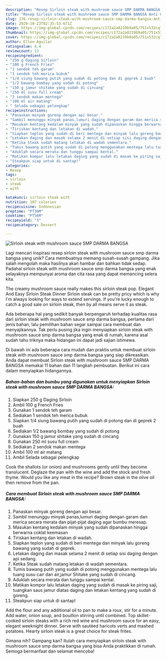 ```yaml
---
description: "Resep Sirloin steak with mushroom sauce SMP DARMA BANGSA Anti Gagal"
title: "Resep Sirloin steak with mushroom sauce SMP DARMA BANGSA Anti Gagal"
slug: 176-resep-sirloin-steak-with-mushroom-sauce-smp-darma-bangsa-anti-gagal
date: 2020-10-23T02:35:53.671Z
image: https://img-global.cpcdn.com/recipes/c172a2a8219b9a05/751x532cq70/sirloin-steak-with-mushroom-sauce-smp-darma-bangsa-foto-resep-utama.jpg
thumbnail: https://img-global.cpcdn.com/recipes/c172a2a8219b9a05/751x532cq70/sirloin-steak-with-mushroom-sauce-smp-darma-bangsa-foto-resep-utama.jpg
cover: https://img-global.cpcdn.com/recipes/c172a2a8219b9a05/751x532cq70/sirloin-steak-with-mushroom-sauce-smp-darma-bangsa-foto-resep-utama.jpg
author: Ellen Aguilar
ratingvalue: 4.4
reviewcount: 13
recipeingredient:
- "250 g Daging Sirloin"
- "100 g French Fries"
- "1 sendok teh garam"
- "1 sendok teh merica bubuk"
- "1/4 siung bawang putih yang sudah di potong dan di geprek 2 buah"
- "1/2 bawang bombay yang sudah di potong"
- "150 g jamur shitake yang sudah di cincang"
- "250 ml susu full cream"
- "2 sendok makan mentega"
- "100 ml air matang"
- " Selada sebagai pelengkap"
recipeinstructions:
- "Panaskan minyak goreng dengan api besar."
- "Sambil menunggu minyak panas,lumuri daging dengan garam dan merica secara merata dan pijat-pijat daging agar bumbu meresap."
- "Masukan kentang kedalam minyak yang sudah dipanaskan hingga berwarna coklat keemasan"
- "Tiriskan kentang dan letakan di wadah."
- "Siapkan teplon yang sudah di beri mentega dan minyak lalu goreng bawang yang sudah di geprek."
- "Letakan daging dan masak selama 2 menit di setiap sisi daging dengan api sedang."
- "Ketika Steak sudah matang letakan di wadah sementara."
- "Tumis bawang putih yang sudah di potong menggunakan mentega lalu tuang susu cair dan air,jamur Shitake yang sudah di cincang."
- "Aduklah secara merata dan tunggu sampai kental."
- "Matikan kompor lalu letakan daging yang sudah di masak ke piring saji, tuangkan saus jamur diatas daging dan letakan kentang yang sudah di goreng."
- "Steakpun siap untuk di santap!"
categories:
- Resep
tags:
- sirloin
- steak
- with

katakunci: sirloin steak with 
nutrition: 107 calories
recipecuisine: Indonesian
preptime: "PT30M"
cooktime: "PT56M"
recipeyield: "3"
recipecategory: Dessert

---
```



![Sirloin steak with mushroom sauce SMP DARMA BANGSA](https://img-global.cpcdn.com/recipes/c172a2a8219b9a05/751x532cq70/sirloin-steak-with-mushroom-sauce-smp-darma-bangsa-foto-resep-utama.jpg)

Lagi mencari inspirasi resep sirloin steak with mushroom sauce smp darma bangsa yang unik? Cara membuatnya memang susah-susah gampang. Jika salah mengolah maka hasilnya akan hambar dan bahkan tidak sedap. Padahal sirloin steak with mushroom sauce smp darma bangsa yang enak selayaknya mempunyai aroma dan cita rasa yang dapat memancing selera kita.

The creamy mushroom sauce really makes this sirloin steak pop. Elegant And Easy Sirloin Steak Dinner Sirloin steak can be pretty pricy which is why I&#39;m always looking for ways to extend servings. If you&#39;re lucky enough to catch a good sale on sirloin steak, then by all means serve it as steak.

Ada beberapa hal yang sedikit banyak berpengaruh terhadap kualitas rasa dari sirloin steak with mushroom sauce smp darma bangsa, pertama dari jenis bahan, lalu pemilihan bahan segar sampai cara membuat dan menyajikannya. Tak perlu pusing jika ingin menyiapkan sirloin steak with mushroom sauce smp darma bangsa yang enak di rumah, karena asal sudah tahu triknya maka hidangan ini dapat jadi sajian istimewa.


Di bawah ini ada beberapa cara mudah dan praktis untuk membuat sirloin steak with mushroom sauce smp darma bangsa yang siap dikreasikan. Anda dapat membuat Sirloin steak with mushroom sauce SMP DARMA BANGSA memakai 11 bahan dan 11 langkah pembuatan. Berikut ini cara dalam menyiapkan hidangannya.

<!--inarticleads1-->

##### Bahan-bahan dan bumbu yang digunakan untuk menyiapkan Sirloin steak with mushroom sauce SMP DARMA BANGSA:

1. Siapkan 250 g Daging Sirloin
1. Ambil 100 g French Fries
1. Gunakan 1 sendok teh garam
1. Sediakan 1 sendok teh merica bubuk
1. Siapkan 1/4 siung bawang putih yang sudah di potong dan di geprek 2 buah
1. Sediakan 1/2 bawang bombay yang sudah di potong
1. Gunakan 150 g jamur shitake yang sudah di cincang
1. Gunakan 250 ml susu full cream
1. Sediakan 2 sendok makan mentega
1. Ambil 100 ml air matang
1. Ambil  Selada sebagai pelengkap


Cook the shallots (or onion) and mushrooms gently until they become translucent. Deglaze the pan with the wine and add the stock and fresh thyme. Would you like any meat in the recipe? Brown steak in the olive oil then remove from the pan. 

<!--inarticleads2-->

##### Cara membuat Sirloin steak with mushroom sauce SMP DARMA BANGSA:

1. Panaskan minyak goreng dengan api besar.
1. Sambil menunggu minyak panas,lumuri daging dengan garam dan merica secara merata dan pijat-pijat daging agar bumbu meresap.
1. Masukan kentang kedalam minyak yang sudah dipanaskan hingga berwarna coklat keemasan
1. Tiriskan kentang dan letakan di wadah.
1. Siapkan teplon yang sudah di beri mentega dan minyak lalu goreng bawang yang sudah di geprek.
1. Letakan daging dan masak selama 2 menit di setiap sisi daging dengan api sedang.
1. Ketika Steak sudah matang letakan di wadah sementara.
1. Tumis bawang putih yang sudah di potong menggunakan mentega lalu tuang susu cair dan air,jamur Shitake yang sudah di cincang.
1. Aduklah secara merata dan tunggu sampai kental.
1. Matikan kompor lalu letakan daging yang sudah di masak ke piring saji, tuangkan saus jamur diatas daging dan letakan kentang yang sudah di goreng.
1. Steakpun siap untuk di santap!


Add the flour and any additional oil to pan to make a roux, stir for a minute. Add water, onion soup, and bouillon stirring until combined. Top skillet-cooked sirloin steaks with a rich red wine and mushroom sauce for an easy, elegant weeknight dinner. Serve with sautéed haricots verts and mashed potatoes. Hearty sirloin steak is a great choice for steak frites. 

Gimana nih? Gampang kan? Itulah cara menyiapkan sirloin steak with mushroom sauce smp darma bangsa yang bisa Anda praktikkan di rumah. Semoga bermanfaat dan selamat mencoba!
